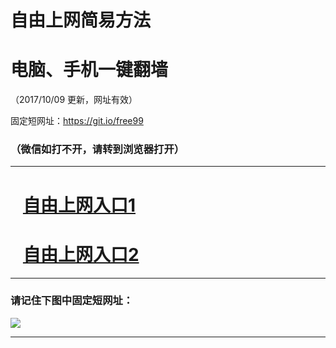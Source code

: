 ﻿# 自由上网简易方法

# 电脑、手机一键翻墙

（2017/10/09 更新，网址有效）

固定短网址：https://git.io/free99

### （微信如打不开，请转到浏览器打开）


***





# &nbsp;&nbsp; <a href="http://ft52726403.fwq-tz-1001.info/fwqtz01.html?t=100900115169 " target="_blank">自由上网入口1</a>
# &nbsp;&nbsp; <a href="http://ft2309732059.fwq-tz-1002.info/fwqtz02.html?t=100900113845 " target="_blank">自由上网入口2</a>
***

### 请记住下图中固定短网址：

<img src="https://s3-us-west-2.amazonaws.com/fwq-1001/yjfq-20170905okok.png" /> 


***

